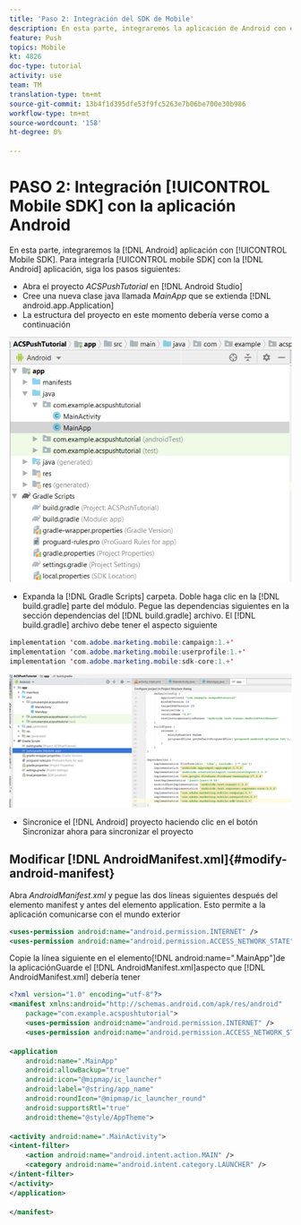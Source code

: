 ```yaml
---
title: 'Paso 2: Integración del SDK de Mobile'
description: En esta parte, integraremos la aplicación de Android con el SDK de Mobile. Para integrar el SDK móvil con la aplicación de Android
feature: Push
topics: Mobile
kt: 4826
doc-type: tutorial
activity: use
team: TM
translation-type: tm+mt
source-git-commit: 13b4f1d395dfe53f9fc5263e7b06be700e30b986
workflow-type: tm+mt
source-wordcount: '158'
ht-degree: 0%

---
```


# PASO 2: Integración [!UICONTROL Mobile SDK] con la aplicación Android

En esta parte, integraremos la [!DNL Android] aplicación con [!UICONTROL Mobile SDK]. Para integrarla [!UICONTROL mobile SDK] con la [!DNL Android] aplicación, siga los pasos siguientes:

* Abra el proyecto *ACSPushTutorial* en [!DNL Android Studio]
* Cree una nueva clase java llamada *MainApp* que se extienda [!DNL android.app.Application]
* La estructura del proyecto en este momento debería verse como a continuación

![main-app](assets/android-main-app.PNG)

* Expanda la [!DNL Gradle Scripts] carpeta. Doble haga clic en la [!DNL build.gradle] parte del módulo. Pegue las dependencias siguientes en la sección dependencias del [!DNL build.gradle] archivo. El [!DNL build.gradle] archivo debe tener el aspecto siguiente

<!--
Removed `{.line-numbers}` below
-->

```java
implementation 'com.adobe.marketing.mobile:campaign:1.+'
implementation 'com.adobe.marketing.mobile:userprofile:1.+'
implementation 'com.adobe.marketing.mobile:sdk-core:1.+'
```

![module-gradle](assets/module-build-gradle.PNG)

* Sincronice el [!DNL Android] proyecto haciendo clic en el botón Sincronizar ahora para sincronizar el proyecto

## Modificar [!DNL AndroidManifest.xml]{#modify-android-manifest}

Abra *AndroidManifest.xml* y pegue las dos líneas siguientes después del elemento manifest y antes del elemento application. Esto permite a la aplicación comunicarse con el mundo exterior

<!--
Removed `{.line-numbers}` below
-->

```xml
<uses-permission android:name="android.permission.INTERNET" />
<uses-permission android:name="android.permission.ACCESS_NETWORK_STATE" />
```

Copie la línea siguiente en el elemento[!DNL android:name=".MainApp"]de la aplicaciónGuarde el [!DNL AndroidManifest.xml]aspecto que [!DNL AndroidManifest.xml] debería tener

<!--
Removed `{.line-numbers}` below
-->

```xml
<?xml version="1.0" encoding="utf-8"?>
<manifest xmlns:android="http://schemas.android.com/apk/res/android"
    package="com.example.acspushtutorial">
    <uses-permission android:name="android.permission.INTERNET" />
    <uses-permission android:name="android.permission.ACCESS_NETWORK_STATE" />

<application
    android:name=".MainApp"
    android:allowBackup="true"
    android:icon="@mipmap/ic_launcher"
    android:label="@string/app_name"
    android:roundIcon="@mipmap/ic_launcher_round"
    android:supportsRtl="true"
    android:theme="@style/AppTheme">

<activity android:name=".MainActivity">
<intent-filter>
    <action android:name="android.intent.action.MAIN" />
    <category android:name="android.intent.category.LAUNCHER" />
</intent-filter>
</activity>
</application>

</manifest>
```
